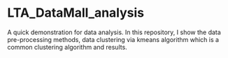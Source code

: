 # LTA_DataMall_analysis
A quick demonstration for data analysis. In this repository, I show the data pre-processing methods, data clustering via kmeans algorithm which is a common clustering algorithm and results.
